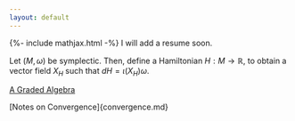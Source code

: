 ```yaml
---
layout: default
---
```

{%- include mathjax.html -%}
I will add a resume soon.

Let $(M,\omega)$ be symplectic. Then, define a Hamiltonian $H : M \to \mathbb{R}$, to obtain a vector field $X_H$ such that $dH = \iota(X_H)\omega.$

[A Graded Algebra](newpage.md)

[Notes on Convergence]{convergence.md}
